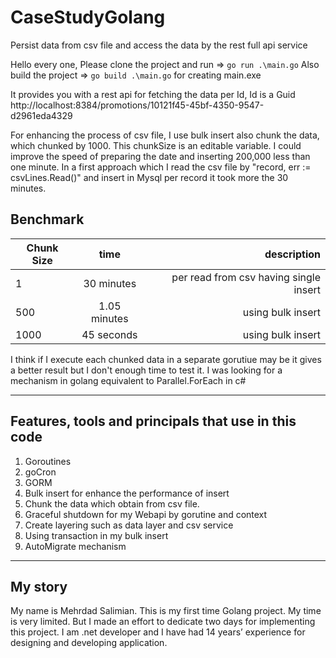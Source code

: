 # CaseStudyGolang
Persist data from csv file and access the data by the rest full api service

Hello every one, 
Please clone the project and run => `go run .\main.go`
Also build the project => `go build .\main.go`  for creating main.exe

It provides you with a rest api for fetching the data per Id, Id is a Guid 
http://localhost:8384/promotions/10121f45-45bf-4350-9547-d2961eda4329

For enhancing the process of csv file, I use bulk insert also chunk the data, which chunked by 1000. This chunkSize is an editable variable.
I could improve the speed of preparing the date and inserting 200,000 less than one minute. In a first approach which I read the csv file by "record, err := csvLines.Read()" and insert in Mysql per record it took more the 30 minutes.

## Benchmark

| Chunk Size    | time        | description  |
| ------------- |:-----------:| -----:|
| 1             | 30 minutes  | per read from csv having single insert |
| 500           | 1.05 minutes| using bulk insert |
| 1000          | 45 seconds  | using bulk insert |

 I think if I execute each chunked data in a separate gorutiue may be it gives a better result but I don't enough time to test it. I was looking for a mechanism in golang equivalent to Parallel.ForEach in c# 
 
---
## Features, tools and principals that use in this code
1. Goroutines
2. goCron
3. GORM
4. Bulk insert for enhance the performance of insert
5. Chunk the data which obtain from csv file.
6. Graceful shutdown for my Webapi by gorutine and context
7. Create layering such as data layer and csv service
8. Using transaction in my bulk insert
9. AutoMigrate mechanism

---
## My story
My name is Mehrdad Salimian. This is my first time Golang project. My time is very limited. But I made an effort to dedicate two days for implementing this project. I am .net developer and I have had 14 years’ experience for designing and developing application.




